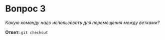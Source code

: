 # Вопрос 3

*Какую команду надо использовать для перемещения между ветками?*

**Ответ:** `git checkout`

